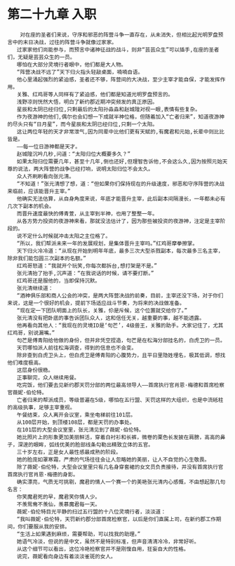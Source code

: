 # 第二十九章 入职
        对在座的圣者们来说，守序和邪恶的阵营斗争一直存在，从未消失，但相比起光明罗盘预言中的末日决战，过往的阵营斗争就像过家家。
       过家家他们尚能参与，而预言中诸神征战的战斗，则非“芸芸众生”可以插手,在座的圣者们，无疑是芸芸众生的一员。
       哪怕在大部分灵境行者眼中，他们都是大人物。
       “阵营决战不远了”天下归火指头轻敲桌面，喃喃自语。
       他心里涌起强烈的紧迫感，圣者还不够，阵营间的大决战，至少主宰才能自保，才能发挥作用。
       关雅、红鸡哥等人同样有了紧迫感，他们都是知道光明罗盘预言的。
       浅野凉则恍然大悟，明白了新约郡近期冲突频发的真正原因。
       星辰和太阴已经归位,只剩最后的太阳孙淼淼和赵城隍对视一眼,表情有些复杂。
       作为夜游神的他们,偶尔也会幻想一下成就半神位格，但随着加入“亡者归来”，知道夜游神的尽头只有“日月星”，而今星辰和太阴已经归位,只剩一个太阳。
       这让两位年轻的天才非常泄气,因为同辈中比他们更有天赋的,有魔君和元始,长辈中则比比皆是。
       ——每一位日游神都是天才。
       赵城隍沉吟几秒,问道：“太阳归位大概要多久？”
       如果太阳归位需要几年，甚至十几年,倒也还好,但理智告诉他,不会这么久,因为按照元始天尊的说法，两大阵营的战争已经打响，说明太阳归位不会太久。
       众人齐刷刷看向张元清。
       “不知道！”张元清想了想，道：“但如果你们保持现在的升级速度，邪恶和守序阵营的决战来临前，应该能晋升主宰。”
       他确实无法估算，从自身角度来说，年底才能晋升主宰，此后副本间隔漫长，一年都未必有几次下副本的机会。
       而晋升速度最快的傅青萱，从主宰到半神，也用了整整一年。
       从各方势力投资的夜游神来看，那就没法估计了，因为那些被投资的夜游神，注定是主宰阶段的。
       说不定什么时候就冲击太阳之主位格了。
       “所以，我们帮派未来一年的发展规划，是集体晋升主宰吗。”红鸡哥摩拳擦掌。
       天下归火冷冷道：“从现在开始到明年年底，最多三次大型杀戮副本，每次最多三名主宰，除非我们能包圆三次副本的名额。”
       红鸡哥怒道：“我就开个玩笑,你每次都拆台,想打架是不是。”
       张元清抬了抬手,沉声道：“在我说话的时候，请不要打断。”
       红鸡哥还是服他的，当即保持沉默。
       张元清继续道：
       “酒神俱乐部和商人公会的冲突，是两大阵营决战的前奏，目前，主宰还没下场，对于你们来说，这是一个很好的机会，提前下场适应战斗节奏，为将来的决战做准备。
       “现在定一下团队明面上的队长，关雅，伱是斥候，这个位置就交给你了。”
       张元清没有把卧底的事告诉团队众人，这和信任无关，越重要的事，越不能透露。
       他再看向其他人：“我现在的灵境ID是‘句芒’，4级兽王，关雅的助手。大家记住了，尤其红鸡哥，别说漏嘴。”
       句芒是傅青阳给他做的身份，但并非凭空捏造，句芒是在松海分部挂名的，白虎卫的一员。
       天罚哪怕派人前往松海调查，得到的信息也不会变。
       除非查到白虎卫头上，但白虎卫是傅青阳的心腹势力，且平日里隐姓埋名，极其低调，想找他们难度极高。
       这层身份很稳。
       正事聊完，众人继续用餐。
       吃完饭，他们要去见新约郡天罚分部的两位最高领导人——首席执行官肖恩·梅德和首席检察官薇妮·伯伦特。
       亡者归来的帮派成员，等级普遍在5级，哪怕在五行盟、天罚这样的大组织，也是中流砥柱的高级执事，足够主宰重视。
       午餐结束，众人离开会议室，乘坐电梯前往101层。
       从100层开始，到顶楼108层，都是天罚的办事处。
       在101层的大型会议室里，张元清见到了薇妮·伯伦特。
       她比照片上的形象更加美丽鲜活，穿着白衬衫和长裤，微卷的栗色长发披在肩膀，高高的鼻子，深邃的眼眸，弧线优美的脸部线条勾勒出精致立体的五官。
       三十岁左右，正是女人最性感最成熟的阶段。
       她的脸庞如罩寒霜，严肃的气场往往会让人忽略她的美丽，让人不自觉的心生敬畏。
       除了薇妮·伯伦特，大型会议室里只有几名身穿套裙的女文员负责接待，并没有首席执行官首席执行官肖恩·梅德的身影。
       确实漂亮，气质无可挑剔，魔君的情人一个赛一个的美艳张元清内心感慨，不由想起那几句名言：
       你笑魔君死的早，魔君笑你情人少。
       不羡鸳鸯不羡仙，羡慕魔君每一天。
       薇妮·伯伦特目光平静的扫过五行盟的十八位灵境行者，淡淡道：
       “我叫薇妮·伯伦特，天罚新约郡分部首席检察官，以后是你们直属上司，在新约郡工作期间，你们要服从我的安排。
       “生活上如果遇到麻烦，需要帮助，可以找我的助理。”
       她语气冷淡，但说的是中文，虽然不是特别标准，但声音清清冷冷，非常好听。
       从这个细节可以看出，这位冷艳检察官并不是刚愎自用，狂妄自大的性格。
       说完，薇妮看向身边有着淡淡雀斑的女人。